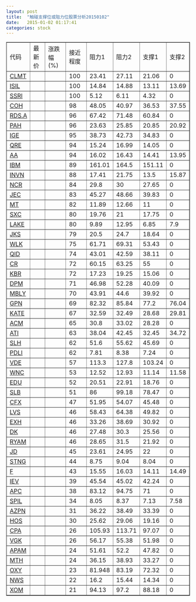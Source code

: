 ```yaml
---
layout: post
title:  "触碰支撑位或阻力位股票分析20150102"
date:   2015-01-02 01:17:41
categories: stock
---
```

<script type="text/javascript">
var stockList = []
stockList.push('gb_clmt');
stockList.push('gb_isil');
stockList.push('gb_ssri');
stockList.push('gb_coh');
stockList.push('gb_rds.a');
stockList.push('gb_pah');
stockList.push('gb_ige');
stockList.push('gb_qre');
stockList.push('gb_aa');
stockList.push('gb_ibm');
stockList.push('gb_invn');
stockList.push('gb_ncr');
stockList.push('gb_jec');
stockList.push('gb_mt');
stockList.push('gb_sxc');
stockList.push('gb_lake');
stockList.push('gb_jks');
stockList.push('gb_wlk');
stockList.push('gb_qid');
stockList.push('gb_cr');
stockList.push('gb_kbr');
stockList.push('gb_dpm');
stockList.push('gb_mbly');
stockList.push('gb_gpn');
stockList.push('gb_kate');
stockList.push('gb_acm');
stockList.push('gb_ati');
stockList.push('gb_slh');
stockList.push('gb_pdli');
stockList.push('gb_vde');
stockList.push('gb_wnc');
stockList.push('gb_edu');
stockList.push('gb_slb');
stockList.push('gb_cfx');
stockList.push('gb_lvs');
stockList.push('gb_exh');
stockList.push('gb_dk');
stockList.push('gb_ryam');
stockList.push('gb_jd');
stockList.push('gb_stng');
stockList.push('gb_f');
stockList.push('gb_iev');
stockList.push('gb_apc');
stockList.push('gb_spil');
stockList.push('gb_azpn');
stockList.push('gb_hos');
stockList.push('gb_cpa');
stockList.push('gb_vgk');
stockList.push('gb_apam');
stockList.push('gb_mth');
stockList.push('gb_oxy');
stockList.push('gb_nws');
stockList.push('gb_xom');
</script>
<table border="1">
 <tr>
 <td>代码</td>
 <td>最新价</td>
 <td>涨跌幅(%)</td>
 <td>接近程度</td>
 <td>阻力1</td>
 <td>阻力2</td>
 <td>支撑1</td>
 <td>支撑2</td>
</tr>
  <tr id="clmt" class="red">
  <td><a href="http://stock.finance.sina.com.cn/usstock/quotes/CLMT.html" target="_blank">CLMT</a></td><td></td><td></td><td>100</td><td>23.41</td><td>27.11</td><td>21.06</td><td>0</td></tr>
  <tr id="isil" class="red">
  <td><a href="http://stock.finance.sina.com.cn/usstock/quotes/ISIL.html" target="_blank">ISIL</a></td><td></td><td></td><td>100</td><td>14.84</td><td>14.88</td><td>13.11</td><td>13.69</td></tr>
  <tr id="ssri" class="red">
  <td><a href="http://stock.finance.sina.com.cn/usstock/quotes/SSRI.html" target="_blank">SSRI</a></td><td></td><td></td><td>100</td><td>5.12</td><td>6.11</td><td>4.32</td><td>0</td></tr>
  <tr id="coh" class="green">
  <td><a href="http://stock.finance.sina.com.cn/usstock/quotes/COH.html" target="_blank">COH</a></td><td></td><td></td><td>98</td><td>48.05</td><td>40.97</td><td>36.53</td><td>37.55</td></tr>
  <tr id="rds.a" class="red">
  <td><a href="http://stock.finance.sina.com.cn/usstock/quotes/RDS.A.html" target="_blank">RDS.A</a></td><td></td><td></td><td>96</td><td>67.42</td><td>71.48</td><td>60.84</td><td>0</td></tr>
  <tr id="pah" class="red">
  <td><a href="http://stock.finance.sina.com.cn/usstock/quotes/PAH.html" target="_blank">PAH</a></td><td></td><td></td><td>96</td><td>23.63</td><td>25.85</td><td>20.85</td><td>20.92</td></tr>
  <tr id="ige" class="red">
  <td><a href="http://stock.finance.sina.com.cn/usstock/quotes/IGE.html" target="_blank">IGE</a></td><td></td><td></td><td>95</td><td>38.73</td><td>42.73</td><td>34.83</td><td>0</td></tr>
  <tr id="qre" class="red">
  <td><a href="http://stock.finance.sina.com.cn/usstock/quotes/QRE.html" target="_blank">QRE</a></td><td></td><td></td><td>94</td><td>15.24</td><td>16.99</td><td>14.05</td><td>0</td></tr>
  <tr id="aa" class="red">
  <td><a href="http://stock.finance.sina.com.cn/usstock/quotes/AA.html" target="_blank">AA</a></td><td></td><td></td><td>94</td><td>16.02</td><td>16.43</td><td>14.41</td><td>13.95</td></tr>
  <tr id="ibm" class="red">
  <td><a href="http://stock.finance.sina.com.cn/usstock/quotes/IBM.html" target="_blank">IBM</a></td><td></td><td></td><td>89</td><td>161.01</td><td>164.5</td><td>151.11</td><td>0</td></tr>
  <tr id="invn" class="green">
  <td><a href="http://stock.finance.sina.com.cn/usstock/quotes/INVN.html" target="_blank">INVN</a></td><td></td><td></td><td>88</td><td>17.41</td><td>21.75</td><td>13.5</td><td>15.87</td></tr>
  <tr id="ncr" class="red">
  <td><a href="http://stock.finance.sina.com.cn/usstock/quotes/NCR.html" target="_blank">NCR</a></td><td></td><td></td><td>84</td><td>29.8</td><td>30</td><td>27.65</td><td>0</td></tr>
  <tr id="jec" class="red">
  <td><a href="http://stock.finance.sina.com.cn/usstock/quotes/JEC.html" target="_blank">JEC</a></td><td></td><td></td><td>83</td><td>45.27</td><td>48.66</td><td>39.83</td><td>0</td></tr>
  <tr id="mt" class="green">
  <td><a href="http://stock.finance.sina.com.cn/usstock/quotes/MT.html" target="_blank">MT</a></td><td></td><td></td><td>82</td><td>11.89</td><td>12.66</td><td>11</td><td>0</td></tr>
  <tr id="sxc" class="red">
  <td><a href="http://stock.finance.sina.com.cn/usstock/quotes/SXC.html" target="_blank">SXC</a></td><td></td><td></td><td>80</td><td>19.76</td><td>21</td><td>17.75</td><td>0</td></tr>
  <tr id="lake" class="red">
  <td><a href="http://stock.finance.sina.com.cn/usstock/quotes/LAKE.html" target="_blank">LAKE</a></td><td></td><td></td><td>80</td><td>9.89</td><td>12.95</td><td>6.85</td><td>7.9</td></tr>
  <tr id="jks" class="green">
  <td><a href="http://stock.finance.sina.com.cn/usstock/quotes/JKS.html" target="_blank">JKS</a></td><td></td><td></td><td>79</td><td>20.5</td><td>24.7</td><td>18.64</td><td>0</td></tr>
  <tr id="wlk" class="red">
  <td><a href="http://stock.finance.sina.com.cn/usstock/quotes/WLK.html" target="_blank">WLK</a></td><td></td><td></td><td>75</td><td>61.71</td><td>69.31</td><td>53.43</td><td>0</td></tr>
  <tr id="qid" class="green">
  <td><a href="http://stock.finance.sina.com.cn/usstock/quotes/QID.html" target="_blank">QID</a></td><td></td><td></td><td>74</td><td>43.01</td><td>42.59</td><td>38.11</td><td>0</td></tr>
  <tr id="cr" class="red">
  <td><a href="http://stock.finance.sina.com.cn/usstock/quotes/CR.html" target="_blank">CR</a></td><td></td><td></td><td>72</td><td>60.15</td><td>63.25</td><td>55</td><td>0</td></tr>
  <tr id="kbr" class="red">
  <td><a href="http://stock.finance.sina.com.cn/usstock/quotes/KBR.html" target="_blank">KBR</a></td><td></td><td></td><td>72</td><td>17.23</td><td>19.25</td><td>15.06</td><td>0</td></tr>
  <tr id="dpm" class="red">
  <td><a href="http://stock.finance.sina.com.cn/usstock/quotes/DPM.html" target="_blank">DPM</a></td><td></td><td></td><td>71</td><td>46.98</td><td>52.28</td><td>40.09</td><td>0</td></tr>
  <tr id="mbly" class="green">
  <td><a href="http://stock.finance.sina.com.cn/usstock/quotes/MBLY.html" target="_blank">MBLY</a></td><td></td><td></td><td>70</td><td>43.91</td><td>44.6</td><td>39.92</td><td>0</td></tr>
  <tr id="gpn" class="red">
  <td><a href="http://stock.finance.sina.com.cn/usstock/quotes/GPN.html" target="_blank">GPN</a></td><td></td><td></td><td>69</td><td>82.32</td><td>85.84</td><td>77.2</td><td>76.04</td></tr>
  <tr id="kate" class="red">
  <td><a href="http://stock.finance.sina.com.cn/usstock/quotes/KATE.html" target="_blank">KATE</a></td><td></td><td></td><td>67</td><td>32.59</td><td>32.49</td><td>28.68</td><td>29.81</td></tr>
  <tr id="acm" class="red">
  <td><a href="http://stock.finance.sina.com.cn/usstock/quotes/ACM.html" target="_blank">ACM</a></td><td></td><td></td><td>65</td><td>30.8</td><td>33.02</td><td>28.28</td><td>0</td></tr>
  <tr id="ati" class="green">
  <td><a href="http://stock.finance.sina.com.cn/usstock/quotes/ATI.html" target="_blank">ATI</a></td><td></td><td></td><td>63</td><td>38.04</td><td>42.45</td><td>32.45</td><td>34.72</td></tr>
  <tr id="slh" class="red">
  <td><a href="http://stock.finance.sina.com.cn/usstock/quotes/SLH.html" target="_blank">SLH</a></td><td></td><td></td><td>62</td><td>51.6</td><td>55.62</td><td>45.69</td><td>0</td></tr>
  <tr id="pdli" class="red">
  <td><a href="http://stock.finance.sina.com.cn/usstock/quotes/PDLI.html" target="_blank">PDLI</a></td><td></td><td></td><td>62</td><td>7.81</td><td>8.38</td><td>7.24</td><td>0</td></tr>
  <tr id="vde" class="red">
  <td><a href="http://stock.finance.sina.com.cn/usstock/quotes/VDE.html" target="_blank">VDE</a></td><td></td><td></td><td>57</td><td>113.3</td><td>127.8</td><td>103.24</td><td>0</td></tr>
  <tr id="wnc" class="red">
  <td><a href="http://stock.finance.sina.com.cn/usstock/quotes/WNC.html" target="_blank">WNC</a></td><td></td><td></td><td>53</td><td>12.52</td><td>12.93</td><td>11.14</td><td>11.58</td></tr>
  <tr id="edu" class="red">
  <td><a href="http://stock.finance.sina.com.cn/usstock/quotes/EDU.html" target="_blank">EDU</a></td><td></td><td></td><td>52</td><td>20.51</td><td>22.91</td><td>18.76</td><td>0</td></tr>
  <tr id="slb" class="red">
  <td><a href="http://stock.finance.sina.com.cn/usstock/quotes/SLB.html" target="_blank">SLB</a></td><td></td><td></td><td>51</td><td>86</td><td>99.18</td><td>78.47</td><td>0</td></tr>
  <tr id="cfx" class="red">
  <td><a href="http://stock.finance.sina.com.cn/usstock/quotes/CFX.html" target="_blank">CFX</a></td><td></td><td></td><td>47</td><td>51.95</td><td>54.07</td><td>45.48</td><td>0</td></tr>
  <tr id="lvs" class="red">
  <td><a href="http://stock.finance.sina.com.cn/usstock/quotes/LVS.html" target="_blank">LVS</a></td><td></td><td></td><td>46</td><td>58.43</td><td>64.38</td><td>49.82</td><td>0</td></tr>
  <tr id="exh" class="red">
  <td><a href="http://stock.finance.sina.com.cn/usstock/quotes/EXH.html" target="_blank">EXH</a></td><td></td><td></td><td>46</td><td>33.26</td><td>38.69</td><td>30.92</td><td>0</td></tr>
  <tr id="dk" class="red">
  <td><a href="http://stock.finance.sina.com.cn/usstock/quotes/DK.html" target="_blank">DK</a></td><td></td><td></td><td>46</td><td>27.48</td><td>30.3</td><td>25.56</td><td>0</td></tr>
  <tr id="ryam" class="green">
  <td><a href="http://stock.finance.sina.com.cn/usstock/quotes/RYAM.html" target="_blank">RYAM</a></td><td></td><td></td><td>46</td><td>28.65</td><td>31.5</td><td>21.92</td><td>0</td></tr>
  <tr id="jd" class="red">
  <td><a href="http://stock.finance.sina.com.cn/usstock/quotes/JD.html" target="_blank">JD</a></td><td></td><td></td><td>45</td><td>23.61</td><td>24.95</td><td>22</td><td>0</td></tr>
  <tr id="stng" class="red">
  <td><a href="http://stock.finance.sina.com.cn/usstock/quotes/STNG.html" target="_blank">STNG</a></td><td></td><td></td><td>44</td><td>8.75</td><td>9.04</td><td>8.04</td><td>0</td></tr>
  <tr id="f" class="red">
  <td><a href="http://stock.finance.sina.com.cn/usstock/quotes/F.html" target="_blank">F</a></td><td></td><td></td><td>43</td><td>15.55</td><td>16.03</td><td>14.11</td><td>14.49</td></tr>
  <tr id="iev" class="green">
  <td><a href="http://stock.finance.sina.com.cn/usstock/quotes/IEV.html" target="_blank">IEV</a></td><td></td><td></td><td>39</td><td>45.54</td><td>45.02</td><td>42.24</td><td>0</td></tr>
  <tr id="apc" class="red">
  <td><a href="http://stock.finance.sina.com.cn/usstock/quotes/APC.html" target="_blank">APC</a></td><td></td><td></td><td>38</td><td>83.12</td><td>94.75</td><td>71</td><td>0</td></tr>
  <tr id="spil" class="green">
  <td><a href="http://stock.finance.sina.com.cn/usstock/quotes/SPIL.html" target="_blank">SPIL</a></td><td></td><td></td><td>34</td><td>8.05</td><td>8.37</td><td>7.13</td><td>7.58</td></tr>
  <tr id="azpn" class="red">
  <td><a href="http://stock.finance.sina.com.cn/usstock/quotes/AZPN.html" target="_blank">AZPN</a></td><td></td><td></td><td>31</td><td>36.22</td><td>38.49</td><td>33.39</td><td>0</td></tr>
  <tr id="hos" class="red">
  <td><a href="http://stock.finance.sina.com.cn/usstock/quotes/HOS.html" target="_blank">HOS</a></td><td></td><td></td><td>30</td><td>25.62</td><td>29.06</td><td>19.16</td><td>0</td></tr>
  <tr id="cpa" class="red">
  <td><a href="http://stock.finance.sina.com.cn/usstock/quotes/CPA.html" target="_blank">CPA</a></td><td></td><td></td><td>26</td><td>105.93</td><td>113.71</td><td>97.07</td><td>0</td></tr>
  <tr id="vgk" class="green">
  <td><a href="http://stock.finance.sina.com.cn/usstock/quotes/VGK.html" target="_blank">VGK</a></td><td></td><td></td><td>26</td><td>56.17</td><td>55.38</td><td>51.98</td><td>0</td></tr>
  <tr id="apam" class="red">
  <td><a href="http://stock.finance.sina.com.cn/usstock/quotes/APAM.html" target="_blank">APAM</a></td><td></td><td></td><td>24</td><td>51.61</td><td>52.2</td><td>47.82</td><td>0</td></tr>
  <tr id="mth" class="red">
  <td><a href="http://stock.finance.sina.com.cn/usstock/quotes/MTH.html" target="_blank">MTH</a></td><td></td><td></td><td>24</td><td>36.15</td><td>38.93</td><td>33.27</td><td>0</td></tr>
  <tr id="oxy" class="red">
  <td><a href="http://stock.finance.sina.com.cn/usstock/quotes/OXY.html" target="_blank">OXY</a></td><td></td><td></td><td>23</td><td>81.948</td><td>83.19</td><td>72.32</td><td>0</td></tr>
  <tr id="nws" class="red">
  <td><a href="http://stock.finance.sina.com.cn/usstock/quotes/NWS.html" target="_blank">NWS</a></td><td></td><td></td><td>22</td><td>16.2</td><td>15.44</td><td>14.34</td><td>0</td></tr>
  <tr id="xom" class="red">
  <td><a href="http://stock.finance.sina.com.cn/usstock/quotes/XOM.html" target="_blank">XOM</a></td><td></td><td></td><td>21</td><td>94.13</td><td>97.2</td><td>88.18</td><td>0</td></tr>
</table>
